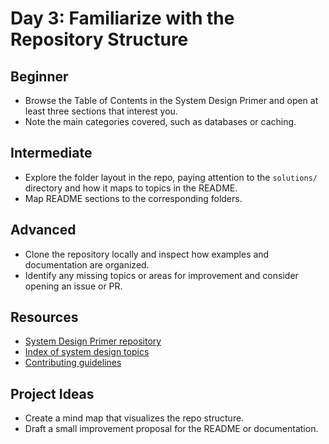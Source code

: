 # Day 3: Familiarize with the Repository Structure

## Beginner
- Browse the Table of Contents in the System Design Primer and open at least three sections that interest you.
- Note the main categories covered, such as databases or caching.

## Intermediate
- Explore the folder layout in the repo, paying attention to the `solutions/` directory and how it maps to topics in the README.
- Map README sections to the corresponding folders.

## Advanced
- Clone the repository locally and inspect how examples and documentation are organized.
- Identify any missing topics or areas for improvement and consider opening an issue or PR.

## Resources
- [System Design Primer repository](https://github.com/donnemartin/system-design-primer)
- [Index of system design topics](https://github.com/donnemartin/system-design-primer#index-of-system-design-topics)
- [Contributing guidelines](https://github.com/donnemartin/system-design-primer#contributing)

## Project Ideas
- Create a mind map that visualizes the repo structure.
- Draft a small improvement proposal for the README or documentation.
